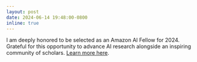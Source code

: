 ```yaml
---
layout: post
date: 2024-06-14 19:48:00-0800
inline: true
---
```


I am deeply honored to be selected as an Amazon AI Fellow for 2024. Grateful for this opportunity to advance AI research alongside an inspiring community of scholars. [Learn more here](https://www.sciencehub.ucla.edu/2024-amazon-fellows/).

